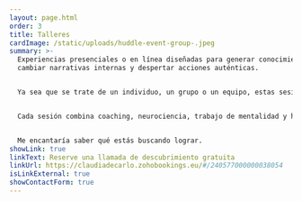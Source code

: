 ```yaml
---
layout: page.html
order: 3
title: Talleres
cardImage: /static/uploads/huddle-event-group-.jpeg
summary: >-
  Experiencias presenciales o en línea diseñadas para generar conocimiento,
  cambiar narrativas internas y despertar acciones auténticas.


  Ya sea que se trate de un individuo, un grupo o un equipo, estas sesiones están diseñadas para fomentar la autoconciencia, la claridad emocional y la alineación encarnada, con espacio para la creatividad, la visión y el crecimiento.


  Cada sesión combina coaching, neurociencia, trabajo de mentalidad y herramientas prácticas para encontrarte donde estás y hacerte avanzar con intención.


  Me encantaría saber qué estás buscando lograr.
showLink: true
linkText: Reserve una llamada de descubrimiento gratuita
linkUrl: https://claudiadecarlo.zohobookings.eu/#/240577000000038054
isLinkExternal: true
showContactForm: true
---
```

